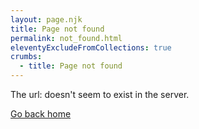 ```yaml
---
layout: page.njk
title: Page not found
permalink: not_found.html
eleventyExcludeFromCollections: true
crumbs:
  - title: Page not found
---
```


The url: <code id="url"></code> doesn't seem to exist in the server.

[Go back home](/)

<script>
  var x = document.URL;
  document
    .getElementById("url")
    .innerHTML = x;
</script>
